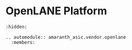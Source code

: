 # OpenLANE Platform
```{toctree}
:hidden:

```

```{eval-rst}
.. automodule:: amaranth_asic.vendor.openlane
  :members:

```
